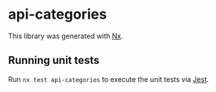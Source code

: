 # api-categories

This library was generated with [Nx](https://nx.dev).

## Running unit tests

Run `nx test api-categories` to execute the unit tests via [Jest](https://jestjs.io).
